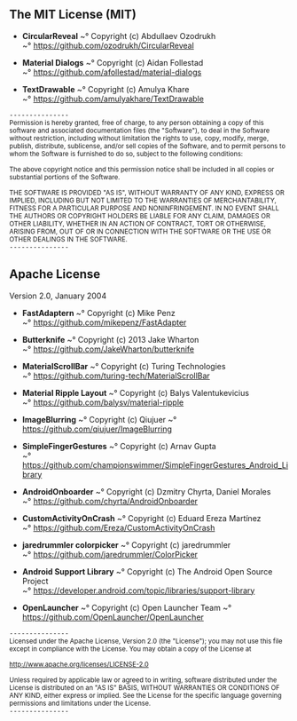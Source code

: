 ## The MIT License (MIT)
* **CircularReveal**
~° Copyright (c) Abdullaev Ozodrukh  
~° https://github.com/ozodrukh/CircularReveal

* **Material Dialogs**
~° Copyright (c) Aidan Follestad  
~° https://github.com/afollestad/material-dialogs

* **TextDrawable**
~° Copyright (c) Amulya Khare  
~° https://github.com/amulyakhare/TextDrawable

`---------------`  
<small>Permission is hereby granted, free of charge, to any person obtaining a copy
of this software and associated documentation files (the "Software"), to deal
in the Software without restriction, including without limitation the rights
to use, copy, modify, merge, publish, distribute, sublicense, and/or sell
copies of the Software, and to permit persons to whom the Software is
furnished to do so, subject to the following conditions:

The above copyright notice and this permission notice shall be included in all
copies or substantial portions of the Software.

THE SOFTWARE IS PROVIDED "AS IS", WITHOUT WARRANTY OF ANY KIND, EXPRESS OR
IMPLIED, INCLUDING BUT NOT LIMITED TO THE WARRANTIES OF MERCHANTABILITY,
FITNESS FOR A PARTICULAR PURPOSE AND NONINFRINGEMENT. IN NO EVENT SHALL THE
AUTHORS OR COPYRIGHT HOLDERS BE LIABLE FOR ANY CLAIM, DAMAGES OR OTHER
LIABILITY, WHETHER IN AN ACTION OF CONTRACT, TORT OR OTHERWISE, ARISING FROM,
OUT OF OR IN CONNECTION WITH THE SOFTWARE OR THE USE OR OTHER DEALINGS IN THE
SOFTWARE.</small>  
`---------------`
  
  
## Apache License
Version 2.0, January 2004  

* **FastAdaptern**
~° Copyright (c) Mike Penz  
~° https://github.com/mikepenz/FastAdapter

* **Butterknife**
~° Copyright (c) 2013 Jake Wharton  
~° https://github.com/JakeWharton/butterknife

* **MaterialScrollBar**
~° Copyright (c) Turing Technologies  
~° https://github.com/turing-tech/MaterialScrollBar

* **Material Ripple Layout**
~° Copyright (c) Balys Valentukevicius  
~° https://github.com/balysv/material-ripple

* **ImageBlurring**
~° Copyright (c) Qiujuer
~° https://github.com/qiujuer/ImageBlurring  

* **SimpleFingerGestures**
~° Copyright (c) Arnav Gupta  
~° https://github.com/championswimmer/SimpleFingerGestures_Android_Library

* **AndroidOnboarder**
~° Copyright (c) Dzmitry Chyrta, Daniel Morales  
~° https://github.com/chyrta/AndroidOnboarder

* **CustomActivityOnCrash**
~° Copyright (c) Eduard Ereza Martínez  
~° https://github.com/Ereza/CustomActivityOnCrash

* **jaredrummler colorpicker**
~° Copyright (c) jaredrummler  
~° https://github.com/jaredrummler/ColorPicker

* **Android Support Library**
~° Copyright (c) The Android Open Source Project  
~° https://developer.android.com/topic/libraries/support-library

* **OpenLauncher**
~° Copyright (c) Open Launcher Team
~° https://github.com/OpenLauncher/OpenLauncher

`---------------`  
<small>Licensed under the Apache License, Version 2.0 (the "License");
you may not use this file except in compliance with the License.
You may obtain a copy of the License at

http://www.apache.org/licenses/LICENSE-2.0

Unless required by applicable law or agreed to in writing, software
distributed under the License is distributed on an "AS IS" BASIS,
WITHOUT WARRANTIES OR CONDITIONS OF ANY KIND, either express or implied.
See the License for the specific language governing permissions and
limitations under the License.</small>  
`---------------`
